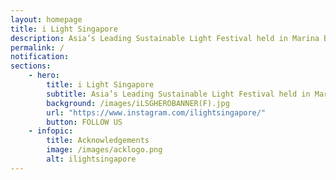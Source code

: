 ```yaml
---
layout: homepage
title: i Light Singapore
description: Asia’s Leading Sustainable Light Festival held in Marina Bay
permalink: /
notification:
sections:
    - hero:
        title: i Light Singapore
        subtitle: Asia’s Leading Sustainable Light Festival held in Marina Bay
        background: /images/iLSGHEROBANNER(F).jpg
        url: "https://www.instagram.com/ilightsingapore/"
        button: FOLLOW US
    - infopic:
        title: Acknowledgements
        image: /images/acklogo.png
        alt: ilightsingapore
---
```

